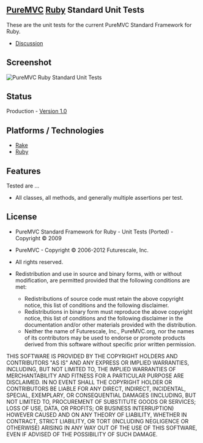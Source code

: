 ## [PureMVC](http://puremvc.github.com/) [Ruby](https://github.com/PureMVC/puremvc-ruby-standard-framework/wiki) Standard Unit Tests
These are the unit tests for the current PureMVC Standard Framework for Ruby.

* [Discussion](http://forums.puremvc.org/index.php?board=78.0)

## Screenshot
![PureMVC Ruby Standard Unit Tests](http://puremvc.org/pages/images/screenshots/PureMVC-Shot-Ruby-Std-UnitTests.png)

## Status
Production - [Version 1.0](https://github.com/PureMVC/puremvc-ruby-standard-unittests/blob/master/VERSION)

## Platforms / Technologies
* [Rake](https://github.com/jimweirich/rake)
* [Ruby](http://en.wikipedia.org/wiki/ActionScript)

## Features 
Tested are ...
* All classes, all methods, and generally multiple assertions per test. 

## License
* PureMVC Standard Framework for Ruby - Unit Tests (Ported) - Copyright © 2009 
* PureMVC - Copyright © 2006-2012 Futurescale, Inc.
* All rights reserved.

* Redistribution and use in source and binary forms, with or without modification, are permitted provided that the following conditions are met:

  * Redistributions of source code must retain the above copyright notice, this list of conditions and the following disclaimer.
  * Redistributions in binary form must reproduce the above copyright notice, this list of conditions and the following disclaimer in the documentation and/or other materials provided with the distribution.
  * Neither the name of Futurescale, Inc., PureMVC.org, nor the names of its contributors may be used to endorse or promote products derived from this software without specific prior written permission.

THIS SOFTWARE IS PROVIDED BY THE COPYRIGHT HOLDERS AND CONTRIBUTORS "AS IS" AND ANY EXPRESS OR IMPLIED WARRANTIES, INCLUDING, BUT NOT LIMITED TO, THE IMPLIED WARRANTIES OF MERCHANTABILITY AND FITNESS FOR A PARTICULAR PURPOSE ARE DISCLAIMED. IN NO EVENT SHALL THE COPYRIGHT HOLDER OR CONTRIBUTORS BE LIABLE FOR ANY DIRECT, INDIRECT, INCIDENTAL, SPECIAL, EXEMPLARY, OR CONSEQUENTIAL DAMAGES (INCLUDING, BUT NOT LIMITED TO, PROCUREMENT OF SUBSTITUTE GOODS OR SERVICES; LOSS OF USE, DATA, OR PROFITS; OR BUSINESS INTERRUPTION) HOWEVER CAUSED AND ON ANY THEORY OF LIABILITY, WHETHER IN CONTRACT, STRICT LIABILITY, OR TORT (INCLUDING NEGLIGENCE OR OTHERWISE) ARISING IN ANY WAY OUT OF THE USE OF THIS SOFTWARE, EVEN IF ADVISED OF THE POSSIBILITY OF SUCH DAMAGE.
